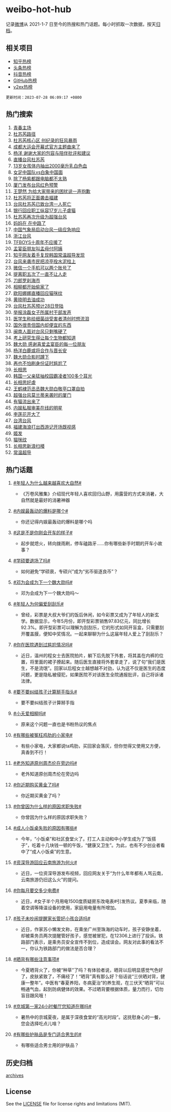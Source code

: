 # weibo-hot-hub

记录[微博](https://www.weibo.com)从 2021-1-7 日至今的热搜和热门话题。每小时抓取一次数据，按天[归档](archives)。

## 相关项目

- [知乎热榜](https://github.com/lonnyzhang423/zhihu-hot-hub)
- [头条热榜](https://github.com/lonnyzhang423/toutiao-hot-hub)
- [抖音热榜](https://github.com/lonnyzhang423/douyin-hot-hub)
- [GitHub热榜](https://github.com/lonnyzhang423/github-hot-hub)
- [v2ex热榜](https://github.com/lonnyzhang423/v2ex-hot-hub)


`更新时间：2023-07-28 06:09:17 +0800`

## 热门搜索

1. [青春主场](https://m.weibo.cn/search?containerid=100103type%3D1%26t%3D10%26q%3D%23%E9%9D%92%E6%98%A5%E4%B8%BB%E5%9C%BA%23&stream_entry_id=51&isnewpage=1&extparam=seat%3D1%26cate%3D10103%26dgr%3D0%26stream_entry_id%3D51%26filter_type%3Drealtimehot%26c_type%3D51%26pos%3D0%26display_time%3D1690495756%26pre_seqid%3D169049575638504826168&luicode=10000011&lfid=106003type%253D25%2526t%253D3%2526disable_hot%253D1%2526filter_type%253Drealtimehot)
1. [杜苏芮路径](https://m.weibo.cn/search?containerid=100103type%3D1%26t%3D10%26q%3D%E6%9D%9C%E8%8B%8F%E8%8A%AE%E8%B7%AF%E5%BE%84&stream_entry_id=31&isnewpage=1&extparam=seat%3D1%26q%3D%25E6%259D%259C%25E8%258B%258F%25E8%258A%25AE%25E8%25B7%25AF%25E5%25BE%2584%26filter_type%3Drealtimehot%26c_type%3D31%26cate%3D5001%26dgr%3D0%26pos%3D0%26lcate%3D5001%26flag%3D16%26realpos%3D1%26stream_entry_id%3D31%26band_rank%3D1%26display_time%3D1690495756%26pre_seqid%3D169049575638504826168&luicode=10000011&lfid=106003type%253D25%2526t%253D3%2526disable_hot%253D1%2526filter_type%253Drealtimehot)
1. [杜苏芮核心区 创纪录的狂风暴雨](https://m.weibo.cn/search?containerid=100103type%3D1%26t%3D10%26q%3D%E6%9D%9C%E8%8B%8F%E8%8A%AE%E6%A0%B8%E5%BF%83%E5%8C%BA+%E5%88%9B%E7%BA%AA%E5%BD%95%E7%9A%84%E7%8B%82%E9%A3%8E%E6%9A%B4%E9%9B%A8&stream_entry_id=31&isnewpage=1&extparam=seat%3D1%26q%3D%25E6%259D%259C%25E8%258B%258F%25E8%258A%25AE%25E6%25A0%25B8%25E5%25BF%2583%25E5%258C%25BA%2520%25E5%2588%259B%25E7%25BA%25AA%25E5%25BD%2595%25E7%259A%2584%25E7%258B%2582%25E9%25A3%258E%25E6%259A%25B4%25E9%259B%25A8%26filter_type%3Drealtimehot%26c_type%3D31%26cate%3D5001%26dgr%3D0%26pos%3D1%26lcate%3D5001%26flag%3D2%26realpos%3D2%26stream_entry_id%3D31%26band_rank%3D2%26display_time%3D1690495756%26pre_seqid%3D169049575638504826168&luicode=10000011&lfid=106003type%253D25%2526t%253D3%2526disable_hot%253D1%2526filter_type%253Drealtimehot)
1. [成都大运会开幕式官方主题曲来了](https://m.weibo.cn/search?containerid=100103type%3D1%26t%3D10%26q%3D%23%E6%88%90%E9%83%BD%E5%A4%A7%E8%BF%90%E4%BC%9A%E5%BC%80%E5%B9%95%E5%BC%8F%E5%AE%98%E6%96%B9%E4%B8%BB%E9%A2%98%E6%9B%B2%E6%9D%A5%E4%BA%86%23&stream_entry_id=31&isnewpage=1&extparam=seat%3D1%26q%3D%2523%25E6%2588%2590%25E9%2583%25BD%25E5%25A4%25A7%25E8%25BF%2590%25E4%25BC%259A%25E5%25BC%2580%25E5%25B9%2595%25E5%25BC%258F%25E5%25AE%2598%25E6%2596%25B9%25E4%25B8%25BB%25E9%25A2%2598%25E6%259B%25B2%25E6%259D%25A5%25E4%25BA%2586%2523%26filter_type%3Drealtimehot%26c_type%3D31%26cate%3D5001%26dgr%3D0%26pos%3D2%26lcate%3D5001%26flag%3D0%26realpos%3D3%26stream_entry_id%3D31%26band_rank%3D3%26display_time%3D1690495756%26pre_seqid%3D169049575638504826168&luicode=10000011&lfid=106003type%253D25%2526t%253D3%2526disable_hot%253D1%2526filter_type%253Drealtimehot)
1. [杨洋 谢谢大家的包容与陪伴批评和建议](https://m.weibo.cn/search?containerid=100103type%3D1%26t%3D10%26q%3D%E6%9D%A8%E6%B4%8B+%E8%B0%A2%E8%B0%A2%E5%A4%A7%E5%AE%B6%E7%9A%84%E5%8C%85%E5%AE%B9%E4%B8%8E%E9%99%AA%E4%BC%B4%E6%89%B9%E8%AF%84%E5%92%8C%E5%BB%BA%E8%AE%AE&stream_entry_id=31&isnewpage=1&extparam=seat%3D1%26q%3D%25E6%259D%25A8%25E6%25B4%258B%2520%25E8%25B0%25A2%25E8%25B0%25A2%25E5%25A4%25A7%25E5%25AE%25B6%25E7%259A%2584%25E5%258C%2585%25E5%25AE%25B9%25E4%25B8%258E%25E9%2599%25AA%25E4%25BC%25B4%25E6%2589%25B9%25E8%25AF%2584%25E5%2592%258C%25E5%25BB%25BA%25E8%25AE%25AE%26filter_type%3Drealtimehot%26c_type%3D31%26cate%3D5001%26dgr%3D0%26pos%3D3%26lcate%3D5001%26flag%3D16%26realpos%3D4%26stream_entry_id%3D31%26band_rank%3D4%26display_time%3D1690495756%26pre_seqid%3D169049575638504826168&luicode=10000011&lfid=106003type%253D25%2526t%253D3%2526disable_hot%253D1%2526filter_type%253Drealtimehot)
1. [直播台风杜苏芮](https://m.weibo.cn/search?containerid=100103type%3D1%26t%3D10%26q%3D%23%E7%9B%B4%E6%92%AD%E5%8F%B0%E9%A3%8E%E6%9D%9C%E8%8B%8F%E8%8A%AE%23&stream_entry_id=31&isnewpage=1&extparam=seat%3D1%26q%3D%2523%25E7%259B%25B4%25E6%2592%25AD%25E5%258F%25B0%25E9%25A3%258E%25E6%259D%259C%25E8%258B%258F%25E8%258A%25AE%2523%26filter_type%3Drealtimehot%26c_type%3D31%26cate%3D5001%26dgr%3D0%26pos%3D4%26lcate%3D5001%26flag%3D2%26realpos%3D5%26stream_entry_id%3D31%26band_rank%3D5%26display_time%3D1690495756%26pre_seqid%3D169049575638504826168&luicode=10000011&lfid=106003type%253D25%2526t%253D3%2526disable_hot%253D1%2526filter_type%253Drealtimehot)
1. [13岁女孩体内抽出2000毫升乳白色血](https://m.weibo.cn/search?containerid=100103type%3D1%26t%3D10%26q%3D%2313%E5%B2%81%E5%A5%B3%E5%AD%A9%E4%BD%93%E5%86%85%E6%8A%BD%E5%87%BA2000%E6%AF%AB%E5%8D%87%E4%B9%B3%E7%99%BD%E8%89%B2%E8%A1%80%23&stream_entry_id=31&isnewpage=1&extparam=seat%3D1%26q%3D%252313%25E5%25B2%2581%25E5%25A5%25B3%25E5%25AD%25A9%25E4%25BD%2593%25E5%2586%2585%25E6%258A%25BD%25E5%2587%25BA2000%25E6%25AF%25AB%25E5%258D%2587%25E4%25B9%25B3%25E7%2599%25BD%25E8%2589%25B2%25E8%25A1%2580%2523%26filter_type%3Drealtimehot%26c_type%3D31%26cate%3D5001%26dgr%3D0%26pos%3D5%26lcate%3D5001%26flag%3D0%26realpos%3D6%26stream_entry_id%3D31%26band_rank%3D6%26display_time%3D1690495756%26pre_seqid%3D169049575638504826168&luicode=10000011&lfid=106003type%253D25%2526t%253D3%2526disable_hot%253D1%2526filter_type%253Drealtimehot)
1. [女足中国队vs白象中国面](https://m.weibo.cn/search?containerid=100103type%3D1%26t%3D10%26q%3D%23%E5%A5%B3%E8%B6%B3%E4%B8%AD%E5%9B%BD%E9%98%9Fvs%E7%99%BD%E8%B1%A1%E4%B8%AD%E5%9B%BD%E9%9D%A2%23&stream_entry_id=31&isnewpage=1&extparam=seat%3D1%26topic_ad%3D1%26q%3D%2523%25E5%25A5%25B3%25E8%25B6%25B3%25E4%25B8%25AD%25E5%259B%25BD%25E9%2598%259Fvs%25E7%2599%25BD%25E8%25B1%25A1%25E4%25B8%25AD%25E5%259B%25BD%25E9%259D%25A2%2523%26filter_type%3Drealtimehot%26c_type%3D31%26adid%3D197348%26cate%3D5001%26dgr%3D0%26pos%3D6%26lcate%3D5001%26is_ad_pos%3D1%26stream_entry_id%3D31%26band_rank%3D7%26display_time%3D1690495756%26pre_seqid%3D169049575638504826168&luicode=10000011&lfid=106003type%253D25%2526t%253D3%2526disable_hot%253D1%2526filter_type%253Drealtimehot)
1. [除了杨紫都跟电脑都不太熟](https://m.weibo.cn/search?containerid=100103type%3D1%26t%3D10%26q%3D%E9%99%A4%E4%BA%86%E6%9D%A8%E7%B4%AB%E9%83%BD%E8%B7%9F%E7%94%B5%E8%84%91%E9%83%BD%E4%B8%8D%E5%A4%AA%E7%86%9F&stream_entry_id=31&isnewpage=1&extparam=seat%3D1%26q%3D%25E9%2599%25A4%25E4%25BA%2586%25E6%259D%25A8%25E7%25B4%25AB%25E9%2583%25BD%25E8%25B7%259F%25E7%2594%25B5%25E8%2584%2591%25E9%2583%25BD%25E4%25B8%258D%25E5%25A4%25AA%25E7%2586%259F%26filter_type%3Drealtimehot%26c_type%3D31%26cate%3D5001%26dgr%3D0%26pos%3D7%26lcate%3D5001%26flag%3D0%26realpos%3D7%26stream_entry_id%3D31%26band_rank%3D7%26display_time%3D1690495756%26pre_seqid%3D169049575638504826168&luicode=10000011&lfid=106003type%253D25%2526t%253D3%2526disable_hot%253D1%2526filter_type%253Drealtimehot)
1. [厦门发布台风红色预警](https://m.weibo.cn/search?containerid=100103type%3D1%26t%3D10%26q%3D%23%E5%8E%A6%E9%97%A8%E5%8F%91%E5%B8%83%E5%8F%B0%E9%A3%8E%E7%BA%A2%E8%89%B2%E9%A2%84%E8%AD%A6%23&stream_entry_id=31&isnewpage=1&extparam=seat%3D1%26q%3D%2523%25E5%258E%25A6%25E9%2597%25A8%25E5%258F%2591%25E5%25B8%2583%25E5%258F%25B0%25E9%25A3%258E%25E7%25BA%25A2%25E8%2589%25B2%25E9%25A2%2584%25E8%25AD%25A6%2523%26filter_type%3Drealtimehot%26c_type%3D31%26cate%3D5001%26dgr%3D0%26pos%3D8%26lcate%3D5001%26flag%3D0%26realpos%3D8%26stream_entry_id%3D31%26band_rank%3D8%26display_time%3D1690495756%26pre_seqid%3D169049575638504826168&luicode=10000011&lfid=106003type%253D25%2526t%253D3%2526disable_hot%253D1%2526filter_type%253Drealtimehot)
1. [王楚然 为给大家带来的困扰说一声抱歉](https://m.weibo.cn/search?containerid=100103type%3D1%26t%3D10%26q%3D%E7%8E%8B%E6%A5%9A%E7%84%B6+%E4%B8%BA%E7%BB%99%E5%A4%A7%E5%AE%B6%E5%B8%A6%E6%9D%A5%E7%9A%84%E5%9B%B0%E6%89%B0%E8%AF%B4%E4%B8%80%E5%A3%B0%E6%8A%B1%E6%AD%89&stream_entry_id=31&isnewpage=1&extparam=seat%3D1%26q%3D%25E7%258E%258B%25E6%25A5%259A%25E7%2584%25B6%2520%25E4%25B8%25BA%25E7%25BB%2599%25E5%25A4%25A7%25E5%25AE%25B6%25E5%25B8%25A6%25E6%259D%25A5%25E7%259A%2584%25E5%259B%25B0%25E6%2589%25B0%25E8%25AF%25B4%25E4%25B8%2580%25E5%25A3%25B0%25E6%258A%25B1%25E6%25AD%2589%26filter_type%3Drealtimehot%26c_type%3D31%26cate%3D5001%26dgr%3D0%26pos%3D9%26lcate%3D5001%26flag%3D2%26realpos%3D9%26stream_entry_id%3D31%26band_rank%3D9%26display_time%3D1690495756%26pre_seqid%3D169049575638504826168&luicode=10000011&lfid=106003type%253D25%2526t%253D3%2526disable_hot%253D1%2526filter_type%253Drealtimehot)
1. [杜苏芮将正面袭击福建](https://m.weibo.cn/search?containerid=100103type%3D1%26t%3D10%26q%3D%23%E6%9D%9C%E8%8B%8F%E8%8A%AE%E5%B0%86%E6%AD%A3%E9%9D%A2%E8%A2%AD%E5%87%BB%E7%A6%8F%E5%BB%BA%23&stream_entry_id=31&isnewpage=1&extparam=seat%3D1%26q%3D%2523%25E6%259D%259C%25E8%258B%258F%25E8%258A%25AE%25E5%25B0%2586%25E6%25AD%25A3%25E9%259D%25A2%25E8%25A2%25AD%25E5%2587%25BB%25E7%25A6%258F%25E5%25BB%25BA%2523%26filter_type%3Drealtimehot%26c_type%3D31%26cate%3D5001%26dgr%3D0%26pos%3D10%26lcate%3D5001%26flag%3D0%26realpos%3D10%26stream_entry_id%3D31%26band_rank%3D10%26display_time%3D1690495756%26pre_seqid%3D169049575638504826168&luicode=10000011&lfid=106003type%253D25%2526t%253D3%2526disable_hot%253D1%2526filter_type%253Drealtimehot)
1. [台风杜苏芮已致台湾一人死亡](https://m.weibo.cn/search?containerid=100103type%3D1%26t%3D10%26q%3D%23%E5%8F%B0%E9%A3%8E%E6%9D%9C%E8%8B%8F%E8%8A%AE%E5%B7%B2%E8%87%B4%E5%8F%B0%E6%B9%BE%E4%B8%80%E4%BA%BA%E6%AD%BB%E4%BA%A1%23&stream_entry_id=31&isnewpage=1&extparam=seat%3D1%26q%3D%2523%25E5%258F%25B0%25E9%25A3%258E%25E6%259D%259C%25E8%258B%258F%25E8%258A%25AE%25E5%25B7%25B2%25E8%2587%25B4%25E5%258F%25B0%25E6%25B9%25BE%25E4%25B8%2580%25E4%25BA%25BA%25E6%25AD%25BB%25E4%25BA%25A1%2523%26filter_type%3Drealtimehot%26c_type%3D31%26cate%3D5001%26dgr%3D0%26pos%3D11%26lcate%3D5001%26flag%3D0%26realpos%3D11%26stream_entry_id%3D31%26band_rank%3D11%26display_time%3D1690495756%26pre_seqid%3D169049575638504826168&luicode=10000011&lfid=106003type%253D25%2526t%253D3%2526disable_hot%253D1%2526filter_type%253Drealtimehot)
1. [银行回应职工纵容17岁儿子虐猫](https://m.weibo.cn/search?containerid=100103type%3D1%26t%3D10%26q%3D%E9%93%B6%E8%A1%8C%E5%9B%9E%E5%BA%94%E8%81%8C%E5%B7%A5%E7%BA%B5%E5%AE%B917%E5%B2%81%E5%84%BF%E5%AD%90%E8%99%90%E7%8C%AB&stream_entry_id=31&isnewpage=1&extparam=seat%3D1%26q%3D%25E9%2593%25B6%25E8%25A1%258C%25E5%259B%259E%25E5%25BA%2594%25E8%2581%258C%25E5%25B7%25A5%25E7%25BA%25B5%25E5%25AE%25B917%25E5%25B2%2581%25E5%2584%25BF%25E5%25AD%2590%25E8%2599%2590%25E7%258C%25AB%26filter_type%3Drealtimehot%26c_type%3D31%26cate%3D5001%26dgr%3D0%26pos%3D12%26lcate%3D5001%26flag%3D0%26realpos%3D12%26stream_entry_id%3D31%26band_rank%3D12%26display_time%3D1690495756%26pre_seqid%3D169049575638504826168&luicode=10000011&lfid=106003type%253D25%2526t%253D3%2526disable_hot%253D1%2526filter_type%253Drealtimehot)
1. [杜苏芮再次升级为超强台风](https://m.weibo.cn/search?containerid=100103type%3D1%26t%3D10%26q%3D%23%E6%9D%9C%E8%8B%8F%E8%8A%AE%E5%86%8D%E6%AC%A1%E5%8D%87%E7%BA%A7%E4%B8%BA%E8%B6%85%E5%BC%BA%E5%8F%B0%E9%A3%8E%23&stream_entry_id=31&isnewpage=1&extparam=seat%3D1%26q%3D%2523%25E6%259D%259C%25E8%258B%258F%25E8%258A%25AE%25E5%2586%258D%25E6%25AC%25A1%25E5%258D%2587%25E7%25BA%25A7%25E4%25B8%25BA%25E8%25B6%2585%25E5%25BC%25BA%25E5%258F%25B0%25E9%25A3%258E%2523%26filter_type%3Drealtimehot%26c_type%3D31%26cate%3D5001%26dgr%3D0%26pos%3D13%26lcate%3D5001%26flag%3D1%26realpos%3D13%26stream_entry_id%3D31%26band_rank%3D13%26display_time%3D1690495756%26pre_seqid%3D169049575638504826168&luicode=10000011&lfid=106003type%253D25%2526t%253D3%2526disable_hot%253D1%2526filter_type%253Drealtimehot)
1. [妈妈在 在中路了](https://m.weibo.cn/search?containerid=100103type%3D1%26t%3D10%26q%3D%E5%A6%88%E5%A6%88%E5%9C%A8+%E5%9C%A8%E4%B8%AD%E8%B7%AF%E4%BA%86&stream_entry_id=31&isnewpage=1&extparam=seat%3D1%26q%3D%25E5%25A6%2588%25E5%25A6%2588%25E5%259C%25A8%2520%25E5%259C%25A8%25E4%25B8%25AD%25E8%25B7%25AF%25E4%25BA%2586%26filter_type%3Drealtimehot%26c_type%3D31%26cate%3D5001%26dgr%3D0%26pos%3D14%26lcate%3D5001%26flag%3D0%26realpos%3D14%26stream_entry_id%3D31%26band_rank%3D14%26display_time%3D1690495756%26pre_seqid%3D169049575638504826168&luicode=10000011&lfid=106003type%253D25%2526t%253D3%2526disable_hot%253D1%2526filter_type%253Drealtimehot)
1. [中国气象局启动台风一级应急响应](https://m.weibo.cn/search?containerid=100103type%3D1%26t%3D10%26q%3D%23%E4%B8%AD%E5%9B%BD%E6%B0%94%E8%B1%A1%E5%B1%80%E5%90%AF%E5%8A%A8%E5%8F%B0%E9%A3%8E%E4%B8%80%E7%BA%A7%E5%BA%94%E6%80%A5%E5%93%8D%E5%BA%94%23&stream_entry_id=31&isnewpage=1&extparam=seat%3D1%26q%3D%2523%25E4%25B8%25AD%25E5%259B%25BD%25E6%25B0%2594%25E8%25B1%25A1%25E5%25B1%2580%25E5%2590%25AF%25E5%258A%25A8%25E5%258F%25B0%25E9%25A3%258E%25E4%25B8%2580%25E7%25BA%25A7%25E5%25BA%2594%25E6%2580%25A5%25E5%2593%258D%25E5%25BA%2594%2523%26filter_type%3Drealtimehot%26c_type%3D31%26cate%3D5001%26dgr%3D0%26pos%3D15%26lcate%3D5001%26flag%3D0%26realpos%3D15%26stream_entry_id%3D31%26band_rank%3D15%26display_time%3D1690495756%26pre_seqid%3D169049575638504826168&luicode=10000011&lfid=106003type%253D25%2526t%253D3%2526disable_hot%253D1%2526filter_type%253Drealtimehot)
1. [浙江台风](https://m.weibo.cn/search?containerid=100103type%3D1%26t%3D10%26q%3D%23%E6%B5%99%E6%B1%9F%E5%8F%B0%E9%A3%8E%23&stream_entry_id=31&isnewpage=1&extparam=seat%3D1%26q%3D%2523%25E6%25B5%2599%25E6%25B1%259F%25E5%258F%25B0%25E9%25A3%258E%2523%26filter_type%3Drealtimehot%26c_type%3D31%26cate%3D5001%26dgr%3D0%26pos%3D16%26lcate%3D5001%26flag%3D1%26realpos%3D16%26stream_entry_id%3D31%26band_rank%3D16%26display_time%3D1690495756%26pre_seqid%3D169049575638504826168&luicode=10000011&lfid=106003type%253D25%2526t%253D3%2526disable_hot%253D1%2526filter_type%253Drealtimehot)
1. [TFBOYS十周年不应援了](https://m.weibo.cn/search?containerid=100103type%3D1%26t%3D10%26q%3D%23TFBOYS%E5%8D%81%E5%91%A8%E5%B9%B4%E4%B8%8D%E5%BA%94%E6%8F%B4%E4%BA%86%23&stream_entry_id=31&isnewpage=1&extparam=seat%3D1%26q%3D%2523TFBOYS%25E5%258D%2581%25E5%2591%25A8%25E5%25B9%25B4%25E4%25B8%258D%25E5%25BA%2594%25E6%258F%25B4%25E4%25BA%2586%2523%26filter_type%3Drealtimehot%26c_type%3D31%26cate%3D5001%26dgr%3D0%26pos%3D17%26lcate%3D5001%26flag%3D0%26realpos%3D17%26stream_entry_id%3D31%26band_rank%3D17%26display_time%3D1690495756%26pre_seqid%3D169049575638504826168&luicode=10000011&lfid=106003type%253D25%2526t%253D3%2526disable_hot%253D1%2526filter_type%253Drealtimehot)
1. [孟宴臣朋友叫孟母付阿姨](https://m.weibo.cn/search?containerid=100103type%3D1%26t%3D10%26q%3D%23%E5%AD%9F%E5%AE%B4%E8%87%A3%E6%9C%8B%E5%8F%8B%E5%8F%AB%E5%AD%9F%E6%AF%8D%E4%BB%98%E9%98%BF%E5%A7%A8%23&stream_entry_id=31&isnewpage=1&extparam=seat%3D1%26q%3D%2523%25E5%25AD%259F%25E5%25AE%25B4%25E8%2587%25A3%25E6%259C%258B%25E5%258F%258B%25E5%258F%25AB%25E5%25AD%259F%25E6%25AF%258D%25E4%25BB%2598%25E9%2598%25BF%25E5%25A7%25A8%2523%26filter_type%3Drealtimehot%26c_type%3D31%26cate%3D5001%26dgr%3D0%26pos%3D18%26lcate%3D5001%26flag%3D0%26realpos%3D18%26stream_entry_id%3D31%26band_rank%3D18%26display_time%3D1690495756%26pre_seqid%3D169049575638504826168&luicode=10000011&lfid=106003type%253D25%2526t%253D3%2526disable_hot%253D1%2526filter_type%253Drealtimehot)
1. [知乎网友着手复现韩国常温超导发现](https://m.weibo.cn/search?containerid=100103type%3D1%26t%3D10%26q%3D%23%E7%9F%A5%E4%B9%8E%E7%BD%91%E5%8F%8B%E7%9D%80%E6%89%8B%E5%A4%8D%E7%8E%B0%E9%9F%A9%E5%9B%BD%E5%B8%B8%E6%B8%A9%E8%B6%85%E5%AF%BC%E5%8F%91%E7%8E%B0%23&stream_entry_id=31&isnewpage=1&extparam=seat%3D1%26q%3D%2523%25E7%259F%25A5%25E4%25B9%258E%25E7%25BD%2591%25E5%258F%258B%25E7%259D%2580%25E6%2589%258B%25E5%25A4%258D%25E7%258E%25B0%25E9%259F%25A9%25E5%259B%25BD%25E5%25B8%25B8%25E6%25B8%25A9%25E8%25B6%2585%25E5%25AF%25BC%25E5%258F%2591%25E7%258E%25B0%2523%26filter_type%3Drealtimehot%26c_type%3D31%26cate%3D5001%26dgr%3D0%26pos%3D19%26lcate%3D5001%26flag%3D0%26realpos%3D19%26stream_entry_id%3D31%26band_rank%3D19%26display_time%3D1690495756%26pre_seqid%3D169049575638504826168&luicode=10000011&lfid=106003type%253D25%2526t%253D3%2526disable_hot%253D1%2526filter_type%253Drealtimehot)
1. [台风来袭市民把凉亭拴水泥柱上](https://m.weibo.cn/search?containerid=100103type%3D1%26t%3D10%26q%3D%23%E5%8F%B0%E9%A3%8E%E6%9D%A5%E8%A2%AD%E5%B8%82%E6%B0%91%E6%8A%8A%E5%87%89%E4%BA%AD%E6%8B%B4%E6%B0%B4%E6%B3%A5%E6%9F%B1%E4%B8%8A%23&stream_entry_id=31&isnewpage=1&extparam=seat%3D1%26q%3D%2523%25E5%258F%25B0%25E9%25A3%258E%25E6%259D%25A5%25E8%25A2%25AD%25E5%25B8%2582%25E6%25B0%2591%25E6%258A%258A%25E5%2587%2589%25E4%25BA%25AD%25E6%258B%25B4%25E6%25B0%25B4%25E6%25B3%25A5%25E6%259F%25B1%25E4%25B8%258A%2523%26filter_type%3Drealtimehot%26c_type%3D31%26cate%3D5001%26dgr%3D0%26pos%3D20%26lcate%3D5001%26flag%3D0%26realpos%3D20%26stream_entry_id%3D31%26band_rank%3D20%26display_time%3D1690495756%26pre_seqid%3D169049575638504826168&luicode=10000011&lfid=106003type%253D25%2526t%253D3%2526disable_hot%253D1%2526filter_type%253Drealtimehot)
1. [微信一个手机可以两个账号了](https://m.weibo.cn/search?containerid=100103type%3D1%26t%3D10%26q%3D%23%E5%BE%AE%E4%BF%A1%E4%B8%80%E4%B8%AA%E6%89%8B%E6%9C%BA%E5%8F%AF%E4%BB%A5%E4%B8%A4%E4%B8%AA%E8%B4%A6%E5%8F%B7%E4%BA%86%23&stream_entry_id=31&isnewpage=1&extparam=seat%3D1%26q%3D%2523%25E5%25BE%25AE%25E4%25BF%25A1%25E4%25B8%2580%25E4%25B8%25AA%25E6%2589%258B%25E6%259C%25BA%25E5%258F%25AF%25E4%25BB%25A5%25E4%25B8%25A4%25E4%25B8%25AA%25E8%25B4%25A6%25E5%258F%25B7%25E4%25BA%2586%2523%26filter_type%3Drealtimehot%26c_type%3D31%26cate%3D5001%26dgr%3D0%26pos%3D21%26lcate%3D5001%26flag%3D0%26realpos%3D21%26stream_entry_id%3D31%26band_rank%3D21%26display_time%3D1690495756%26pre_seqid%3D169049575638504826168&luicode=10000011&lfid=106003type%253D25%2526t%253D3%2526disable_hot%253D1%2526filter_type%253Drealtimehot)
1. [提离职五次了一直不让人走](https://m.weibo.cn/search?containerid=100103type%3D1%26t%3D10%26q%3D%23%E6%8F%90%E7%A6%BB%E8%81%8C%E4%BA%94%E6%AC%A1%E4%BA%86%E4%B8%80%E7%9B%B4%E4%B8%8D%E8%AE%A9%E4%BA%BA%E8%B5%B0%23&stream_entry_id=31&isnewpage=1&extparam=seat%3D1%26q%3D%2523%25E6%258F%2590%25E7%25A6%25BB%25E8%2581%258C%25E4%25BA%2594%25E6%25AC%25A1%25E4%25BA%2586%25E4%25B8%2580%25E7%259B%25B4%25E4%25B8%258D%25E8%25AE%25A9%25E4%25BA%25BA%25E8%25B5%25B0%2523%26filter_type%3Drealtimehot%26c_type%3D31%26cate%3D5001%26dgr%3D0%26pos%3D22%26lcate%3D5001%26flag%3D0%26realpos%3D22%26stream_entry_id%3D31%26band_rank%3D22%26display_time%3D1690495756%26pre_seqid%3D169049575638504826168&luicode=10000011&lfid=106003type%253D25%2526t%253D3%2526disable_hot%253D1%2526filter_type%253Drealtimehot)
1. [刀郎罗刹海市](https://m.weibo.cn/search?containerid=100103type%3D1%26t%3D10%26q%3D%E5%88%80%E9%83%8E%E7%BD%97%E5%88%B9%E6%B5%B7%E5%B8%82&stream_entry_id=31&isnewpage=1&extparam=seat%3D1%26q%3D%25E5%2588%2580%25E9%2583%258E%25E7%25BD%2597%25E5%2588%25B9%25E6%25B5%25B7%25E5%25B8%2582%26filter_type%3Drealtimehot%26c_type%3D31%26cate%3D5001%26dgr%3D0%26pos%3D23%26lcate%3D5001%26flag%3D0%26realpos%3D23%26stream_entry_id%3D31%26band_rank%3D23%26display_time%3D1690495756%26pre_seqid%3D169049575638504826168&luicode=10000011&lfid=106003type%253D25%2526t%253D3%2526disable_hot%253D1%2526filter_type%253Drealtimehot)
1. [相柳都开始偷家了](https://m.weibo.cn/search?containerid=100103type%3D1%26t%3D10%26q%3D%E7%9B%B8%E6%9F%B3%E9%83%BD%E5%BC%80%E5%A7%8B%E5%81%B7%E5%AE%B6%E4%BA%86&stream_entry_id=31&isnewpage=1&extparam=seat%3D1%26q%3D%25E7%259B%25B8%25E6%259F%25B3%25E9%2583%25BD%25E5%25BC%2580%25E5%25A7%258B%25E5%2581%25B7%25E5%25AE%25B6%25E4%25BA%2586%26filter_type%3Drealtimehot%26c_type%3D31%26cate%3D5001%26dgr%3D0%26pos%3D24%26lcate%3D5001%26flag%3D0%26realpos%3D24%26stream_entry_id%3D31%26band_rank%3D24%26display_time%3D1690495756%26pre_seqid%3D169049575638504826168&luicode=10000011&lfid=106003type%253D25%2526t%253D3%2526disable_hot%253D1%2526filter_type%253Drealtimehot)
1. [欧阳娜娜直播回应猫咪纹](https://m.weibo.cn/search?containerid=100103type%3D1%26t%3D10%26q%3D%23%E6%AC%A7%E9%98%B3%E5%A8%9C%E5%A8%9C%E7%9B%B4%E6%92%AD%E5%9B%9E%E5%BA%94%E7%8C%AB%E5%92%AA%E7%BA%B9%23&stream_entry_id=31&isnewpage=1&extparam=seat%3D1%26q%3D%2523%25E6%25AC%25A7%25E9%2598%25B3%25E5%25A8%259C%25E5%25A8%259C%25E7%259B%25B4%25E6%2592%25AD%25E5%259B%259E%25E5%25BA%2594%25E7%258C%25AB%25E5%2592%25AA%25E7%25BA%25B9%2523%26filter_type%3Drealtimehot%26c_type%3D31%26cate%3D5001%26dgr%3D0%26pos%3D25%26lcate%3D5001%26flag%3D0%26realpos%3D25%26stream_entry_id%3D31%26band_rank%3D25%26display_time%3D1690495756%26pre_seqid%3D169049575638504826168&luicode=10000011&lfid=106003type%253D25%2526t%253D3%2526disable_hot%253D1%2526filter_type%253Drealtimehot)
1. [黄晓明去油成功](https://m.weibo.cn/search?containerid=100103type%3D1%26t%3D10%26q%3D%E9%BB%84%E6%99%93%E6%98%8E%E5%8E%BB%E6%B2%B9%E6%88%90%E5%8A%9F&stream_entry_id=31&isnewpage=1&extparam=seat%3D1%26q%3D%25E9%25BB%2584%25E6%2599%2593%25E6%2598%258E%25E5%258E%25BB%25E6%25B2%25B9%25E6%2588%2590%25E5%258A%259F%26filter_type%3Drealtimehot%26c_type%3D31%26cate%3D5001%26dgr%3D0%26pos%3D26%26lcate%3D5001%26flag%3D0%26realpos%3D26%26stream_entry_id%3D31%26band_rank%3D26%26display_time%3D1690495756%26pre_seqid%3D169049575638504826168&luicode=10000011&lfid=106003type%253D25%2526t%253D3%2526disable_hot%253D1%2526filter_type%253Drealtimehot)
1. [台风杜苏芮预计28日登陆](https://m.weibo.cn/search?containerid=100103type%3D1%26t%3D10%26q%3D%23%E5%8F%B0%E9%A3%8E%E6%9D%9C%E8%8B%8F%E8%8A%AE%E9%A2%84%E8%AE%A128%E6%97%A5%E7%99%BB%E9%99%86%23&stream_entry_id=31&isnewpage=1&extparam=seat%3D1%26q%3D%2523%25E5%258F%25B0%25E9%25A3%258E%25E6%259D%259C%25E8%258B%258F%25E8%258A%25AE%25E9%25A2%2584%25E8%25AE%25A128%25E6%2597%25A5%25E7%2599%25BB%25E9%2599%2586%2523%26filter_type%3Drealtimehot%26c_type%3D31%26cate%3D5001%26dgr%3D0%26pos%3D27%26lcate%3D5001%26flag%3D0%26realpos%3D27%26stream_entry_id%3D31%26band_rank%3D27%26display_time%3D1690495756%26pre_seqid%3D169049575638504826168&luicode=10000011&lfid=106003type%253D25%2526t%253D3%2526disable_hot%253D1%2526filter_type%253Drealtimehot)
1. [举报涂磊女子所属村干部发声](https://m.weibo.cn/search?containerid=100103type%3D1%26t%3D10%26q%3D%23%E4%B8%BE%E6%8A%A5%E6%B6%82%E7%A3%8A%E5%A5%B3%E5%AD%90%E6%89%80%E5%B1%9E%E6%9D%91%E5%B9%B2%E9%83%A8%E5%8F%91%E5%A3%B0%23&stream_entry_id=31&isnewpage=1&extparam=seat%3D1%26q%3D%2523%25E4%25B8%25BE%25E6%258A%25A5%25E6%25B6%2582%25E7%25A3%258A%25E5%25A5%25B3%25E5%25AD%2590%25E6%2589%2580%25E5%25B1%259E%25E6%259D%2591%25E5%25B9%25B2%25E9%2583%25A8%25E5%258F%2591%25E5%25A3%25B0%2523%26filter_type%3Drealtimehot%26c_type%3D31%26cate%3D5001%26dgr%3D0%26pos%3D28%26lcate%3D5001%26flag%3D0%26realpos%3D28%26stream_entry_id%3D31%26band_rank%3D28%26display_time%3D1690495756%26pre_seqid%3D169049575638504826168&luicode=10000011&lfid=106003type%253D25%2526t%253D3%2526disable_hot%253D1%2526filter_type%253Drealtimehot)
1. [医学生称给细菌战受害者清创时想流泪](https://m.weibo.cn/search?containerid=100103type%3D1%26t%3D10%26q%3D%23%E5%8C%BB%E5%AD%A6%E7%94%9F%E7%A7%B0%E7%BB%99%E7%BB%86%E8%8F%8C%E6%88%98%E5%8F%97%E5%AE%B3%E8%80%85%E6%B8%85%E5%88%9B%E6%97%B6%E6%83%B3%E6%B5%81%E6%B3%AA%23&stream_entry_id=31&isnewpage=1&extparam=seat%3D1%26q%3D%2523%25E5%258C%25BB%25E5%25AD%25A6%25E7%2594%259F%25E7%25A7%25B0%25E7%25BB%2599%25E7%25BB%2586%25E8%258F%258C%25E6%2588%2598%25E5%258F%2597%25E5%25AE%25B3%25E8%2580%2585%25E6%25B8%2585%25E5%2588%259B%25E6%2597%25B6%25E6%2583%25B3%25E6%25B5%2581%25E6%25B3%25AA%2523%26filter_type%3Drealtimehot%26c_type%3D31%26cate%3D5001%26dgr%3D0%26pos%3D29%26lcate%3D5001%26flag%3D32768%26realpos%3D29%26stream_entry_id%3D31%26band_rank%3D29%26display_time%3D1690495756%26pre_seqid%3D169049575638504826168&luicode=10000011&lfid=106003type%253D25%2526t%253D3%2526disable_hot%253D1%2526filter_type%253Drealtimehot)
1. [国外很贵但国内却便宜的东西](https://m.weibo.cn/search?containerid=100103type%3D1%26t%3D10%26q%3D%23%E5%9B%BD%E5%A4%96%E5%BE%88%E8%B4%B5%E4%BD%86%E5%9B%BD%E5%86%85%E5%8D%B4%E4%BE%BF%E5%AE%9C%E7%9A%84%E4%B8%9C%E8%A5%BF%23&stream_entry_id=31&isnewpage=1&extparam=seat%3D1%26q%3D%2523%25E5%259B%25BD%25E5%25A4%2596%25E5%25BE%2588%25E8%25B4%25B5%25E4%25BD%2586%25E5%259B%25BD%25E5%2586%2585%25E5%258D%25B4%25E4%25BE%25BF%25E5%25AE%259C%25E7%259A%2584%25E4%25B8%259C%25E8%25A5%25BF%2523%26filter_type%3Drealtimehot%26c_type%3D31%26cate%3D5001%26dgr%3D0%26pos%3D30%26lcate%3D5001%26flag%3D0%26realpos%3D30%26stream_entry_id%3D31%26band_rank%3D30%26display_time%3D1690495756%26pre_seqid%3D169049575638504826168&luicode=10000011&lfid=106003type%253D25%2526t%253D3%2526disable_hot%253D1%2526filter_type%253Drealtimehot)
1. [闽南人面对台风只剩嘴硬了](https://m.weibo.cn/search?containerid=100103type%3D1%26t%3D10%26q%3D%E9%97%BD%E5%8D%97%E4%BA%BA%E9%9D%A2%E5%AF%B9%E5%8F%B0%E9%A3%8E%E5%8F%AA%E5%89%A9%E5%98%B4%E7%A1%AC%E4%BA%86&stream_entry_id=31&isnewpage=1&extparam=seat%3D1%26q%3D%25E9%2597%25BD%25E5%258D%2597%25E4%25BA%25BA%25E9%259D%25A2%25E5%25AF%25B9%25E5%258F%25B0%25E9%25A3%258E%25E5%258F%25AA%25E5%2589%25A9%25E5%2598%25B4%25E7%25A1%25AC%25E4%25BA%2586%26filter_type%3Drealtimehot%26c_type%3D31%26cate%3D5001%26dgr%3D0%26pos%3D31%26lcate%3D5001%26flag%3D0%26realpos%3D31%26stream_entry_id%3D31%26band_rank%3D31%26display_time%3D1690495756%26pre_seqid%3D169049575638504826168&luicode=10000011&lfid=106003type%253D25%2526t%253D3%2526disable_hot%253D1%2526filter_type%253Drealtimehot)
1. [考上研究生得让每个生物都知道](https://m.weibo.cn/search?containerid=100103type%3D1%26t%3D10%26q%3D%23%E8%80%83%E4%B8%8A%E7%A0%94%E7%A9%B6%E7%94%9F%E5%BE%97%E8%AE%A9%E6%AF%8F%E4%B8%AA%E7%94%9F%E7%89%A9%E9%83%BD%E7%9F%A5%E9%81%93%23&stream_entry_id=31&isnewpage=1&extparam=seat%3D1%26q%3D%2523%25E8%2580%2583%25E4%25B8%258A%25E7%25A0%2594%25E7%25A9%25B6%25E7%2594%259F%25E5%25BE%2597%25E8%25AE%25A9%25E6%25AF%258F%25E4%25B8%25AA%25E7%2594%259F%25E7%2589%25A9%25E9%2583%25BD%25E7%259F%25A5%25E9%2581%2593%2523%26filter_type%3Drealtimehot%26c_type%3D31%26cate%3D5001%26dgr%3D0%26pos%3D32%26lcate%3D5001%26flag%3D0%26realpos%3D32%26stream_entry_id%3D31%26band_rank%3D32%26display_time%3D1690495756%26pre_seqid%3D169049575638504826168&luicode=10000011&lfid=106003type%253D25%2526t%253D3%2526disable_hot%253D1%2526filter_type%253Drealtimehot)
1. [魏大勋 感谢喜爱孟宴臣的每一位朋友](https://m.weibo.cn/search?containerid=100103type%3D1%26t%3D10%26q%3D%E9%AD%8F%E5%A4%A7%E5%8B%8B+%E6%84%9F%E8%B0%A2%E5%96%9C%E7%88%B1%E5%AD%9F%E5%AE%B4%E8%87%A3%E7%9A%84%E6%AF%8F%E4%B8%80%E4%BD%8D%E6%9C%8B%E5%8F%8B&stream_entry_id=31&isnewpage=1&extparam=seat%3D1%26q%3D%25E9%25AD%258F%25E5%25A4%25A7%25E5%258B%258B%2520%25E6%2584%259F%25E8%25B0%25A2%25E5%2596%259C%25E7%2588%25B1%25E5%25AD%259F%25E5%25AE%25B4%25E8%2587%25A3%25E7%259A%2584%25E6%25AF%258F%25E4%25B8%2580%25E4%25BD%258D%25E6%259C%258B%25E5%258F%258B%26filter_type%3Drealtimehot%26c_type%3D31%26cate%3D5001%26dgr%3D0%26pos%3D33%26lcate%3D5001%26flag%3D0%26realpos%3D33%26stream_entry_id%3D31%26band_rank%3D33%26display_time%3D1690495756%26pre_seqid%3D169049575638504826168&luicode=10000011&lfid=106003type%253D25%2526t%253D3%2526disable_hot%253D1%2526filter_type%253Drealtimehot)
1. [杨洋白鹿或将合作与晋长安](https://m.weibo.cn/search?containerid=100103type%3D1%26t%3D10%26q%3D%23%E6%9D%A8%E6%B4%8B%E7%99%BD%E9%B9%BF%E6%88%96%E5%B0%86%E5%90%88%E4%BD%9C%E4%B8%8E%E6%99%8B%E9%95%BF%E5%AE%89%23&stream_entry_id=31&isnewpage=1&extparam=seat%3D1%26q%3D%2523%25E6%259D%25A8%25E6%25B4%258B%25E7%2599%25BD%25E9%25B9%25BF%25E6%2588%2596%25E5%25B0%2586%25E5%2590%2588%25E4%25BD%259C%25E4%25B8%258E%25E6%2599%258B%25E9%2595%25BF%25E5%25AE%2589%2523%26filter_type%3Drealtimehot%26c_type%3D31%26cate%3D5001%26dgr%3D0%26pos%3D34%26lcate%3D5001%26flag%3D0%26realpos%3D34%26stream_entry_id%3D31%26band_rank%3D34%26display_time%3D1690495756%26pre_seqid%3D169049575638504826168&luicode=10000011&lfid=106003type%253D25%2526t%253D3%2526disable_hot%253D1%2526filter_type%253Drealtimehot)
1. [魏大勋合影时蹲下](https://m.weibo.cn/search?containerid=100103type%3D1%26t%3D10%26q%3D%23%E9%AD%8F%E5%A4%A7%E5%8B%8B%E5%90%88%E5%BD%B1%E6%97%B6%E8%B9%B2%E4%B8%8B%23&stream_entry_id=31&isnewpage=1&extparam=seat%3D1%26q%3D%2523%25E9%25AD%258F%25E5%25A4%25A7%25E5%258B%258B%25E5%2590%2588%25E5%25BD%25B1%25E6%2597%25B6%25E8%25B9%25B2%25E4%25B8%258B%2523%26filter_type%3Drealtimehot%26c_type%3D31%26cate%3D5001%26dgr%3D0%26pos%3D35%26lcate%3D5001%26flag%3D0%26realpos%3D35%26stream_entry_id%3D31%26band_rank%3D35%26display_time%3D1690495756%26pre_seqid%3D169049575638504826168&luicode=10000011&lfid=106003type%253D25%2526t%253D3%2526disable_hot%253D1%2526filter_type%253Drealtimehot)
1. [再也不怕刷身份证时尴尬了](https://m.weibo.cn/search?containerid=100103type%3D1%26t%3D10%26q%3D%23%E5%86%8D%E4%B9%9F%E4%B8%8D%E6%80%95%E5%88%B7%E8%BA%AB%E4%BB%BD%E8%AF%81%E6%97%B6%E5%B0%B4%E5%B0%AC%E4%BA%86%23&stream_entry_id=31&isnewpage=1&extparam=seat%3D1%26q%3D%2523%25E5%2586%258D%25E4%25B9%259F%25E4%25B8%258D%25E6%2580%2595%25E5%2588%25B7%25E8%25BA%25AB%25E4%25BB%25BD%25E8%25AF%2581%25E6%2597%25B6%25E5%25B0%25B4%25E5%25B0%25AC%25E4%25BA%2586%2523%26filter_type%3Drealtimehot%26c_type%3D31%26cate%3D5001%26dgr%3D0%26pos%3D36%26lcate%3D5001%26flag%3D0%26realpos%3D36%26stream_entry_id%3D31%26band_rank%3D36%26display_time%3D1690495756%26pre_seqid%3D169049575638504826168&luicode=10000011&lfid=106003type%253D25%2526t%253D3%2526disable_hot%253D1%2526filter_type%253Drealtimehot)
1. [长相思](https://m.weibo.cn/search?containerid=100103type%3D1%26t%3D10%26q%3D%E9%95%BF%E7%9B%B8%E6%80%9D&stream_entry_id=31&isnewpage=1&extparam=seat%3D1%26q%3D%25E9%2595%25BF%25E7%259B%25B8%25E6%2580%259D%26filter_type%3Drealtimehot%26c_type%3D31%26cate%3D5001%26dgr%3D0%26pos%3D37%26lcate%3D5001%26flag%3D0%26realpos%3D37%26stream_entry_id%3D31%26band_rank%3D37%26display_time%3D1690495756%26pre_seqid%3D169049575638504826168&luicode=10000011&lfid=106003type%253D25%2526t%253D3%2526disable_hot%253D1%2526filter_type%253Drealtimehot)
1. [韩国一父亲猛抽校园霸凌者100多个耳光](https://m.weibo.cn/search?containerid=100103type%3D1%26t%3D10%26q%3D%23%E9%9F%A9%E5%9B%BD%E4%B8%80%E7%88%B6%E4%BA%B2%E7%8C%9B%E6%8A%BD%E6%A0%A1%E5%9B%AD%E9%9C%B8%E5%87%8C%E8%80%85100%E5%A4%9A%E4%B8%AA%E8%80%B3%E5%85%89%23&stream_entry_id=31&isnewpage=1&extparam=seat%3D1%26q%3D%2523%25E9%259F%25A9%25E5%259B%25BD%25E4%25B8%2580%25E7%2588%25B6%25E4%25BA%25B2%25E7%258C%259B%25E6%258A%25BD%25E6%25A0%25A1%25E5%259B%25AD%25E9%259C%25B8%25E5%2587%258C%25E8%2580%2585100%25E5%25A4%259A%25E4%25B8%25AA%25E8%2580%25B3%25E5%2585%2589%2523%26filter_type%3Drealtimehot%26c_type%3D31%26cate%3D5001%26dgr%3D0%26pos%3D38%26lcate%3D5001%26flag%3D0%26realpos%3D38%26stream_entry_id%3D31%26band_rank%3D38%26display_time%3D1690495756%26pre_seqid%3D169049575638504826168&luicode=10000011&lfid=106003type%253D25%2526t%253D3%2526disable_hot%253D1%2526filter_type%253Drealtimehot)
1. [长相思好虐](https://m.weibo.cn/search?containerid=100103type%3D1%26t%3D10%26q%3D%E9%95%BF%E7%9B%B8%E6%80%9D%E5%A5%BD%E8%99%90&stream_entry_id=31&isnewpage=1&extparam=seat%3D1%26q%3D%25E9%2595%25BF%25E7%259B%25B8%25E6%2580%259D%25E5%25A5%25BD%25E8%2599%2590%26filter_type%3Drealtimehot%26c_type%3D31%26cate%3D5001%26dgr%3D0%26pos%3D39%26lcate%3D5001%26flag%3D0%26realpos%3D39%26stream_entry_id%3D31%26band_rank%3D39%26display_time%3D1690495756%26pre_seqid%3D169049575638504826168&luicode=10000011&lfid=106003type%253D25%2526t%253D3%2526disable_hot%253D1%2526filter_type%253Drealtimehot)
1. [王鹤棣范丞丞魏大勋白敬亭口罩自拍](https://m.weibo.cn/search?containerid=100103type%3D1%26t%3D10%26q%3D%23%E7%8E%8B%E9%B9%A4%E6%A3%A3%E8%8C%83%E4%B8%9E%E4%B8%9E%E9%AD%8F%E5%A4%A7%E5%8B%8B%E7%99%BD%E6%95%AC%E4%BA%AD%E5%8F%A3%E7%BD%A9%E8%87%AA%E6%8B%8D%23&stream_entry_id=31&isnewpage=1&extparam=seat%3D1%26q%3D%2523%25E7%258E%258B%25E9%25B9%25A4%25E6%25A3%25A3%25E8%258C%2583%25E4%25B8%259E%25E4%25B8%259E%25E9%25AD%258F%25E5%25A4%25A7%25E5%258B%258B%25E7%2599%25BD%25E6%2595%25AC%25E4%25BA%25AD%25E5%258F%25A3%25E7%25BD%25A9%25E8%2587%25AA%25E6%258B%258D%2523%26filter_type%3Drealtimehot%26c_type%3D31%26cate%3D5001%26dgr%3D0%26pos%3D40%26lcate%3D5001%26flag%3D0%26realpos%3D40%26stream_entry_id%3D31%26band_rank%3D40%26display_time%3D1690495756%26pre_seqid%3D169049575638504826168&luicode=10000011&lfid=106003type%253D25%2526t%253D3%2526disable_hot%253D1%2526filter_type%253Drealtimehot)
1. [超强台风莫兰蒂来袭时的厦门](https://m.weibo.cn/search?containerid=100103type%3D1%26t%3D10%26q%3D%E8%B6%85%E5%BC%BA%E5%8F%B0%E9%A3%8E%E8%8E%AB%E5%85%B0%E8%92%82%E6%9D%A5%E8%A2%AD%E6%97%B6%E7%9A%84%E5%8E%A6%E9%97%A8&stream_entry_id=31&isnewpage=1&extparam=seat%3D1%26q%3D%25E8%25B6%2585%25E5%25BC%25BA%25E5%258F%25B0%25E9%25A3%258E%25E8%258E%25AB%25E5%2585%25B0%25E8%2592%2582%25E6%259D%25A5%25E8%25A2%25AD%25E6%2597%25B6%25E7%259A%2584%25E5%258E%25A6%25E9%2597%25A8%26filter_type%3Drealtimehot%26c_type%3D31%26cate%3D5001%26dgr%3D0%26pos%3D41%26lcate%3D5001%26flag%3D0%26realpos%3D41%26stream_entry_id%3D31%26band_rank%3D41%26display_time%3D1690495756%26pre_seqid%3D169049575638504826168&luicode=10000011&lfid=106003type%253D25%2526t%253D3%2526disable_hot%253D1%2526filter_type%253Drealtimehot)
1. [有猫流出来了](https://m.weibo.cn/search?containerid=100103type%3D1%26t%3D10%26q%3D%E6%9C%89%E7%8C%AB%E6%B5%81%E5%87%BA%E6%9D%A5%E4%BA%86&stream_entry_id=31&isnewpage=1&extparam=seat%3D1%26q%3D%25E6%259C%2589%25E7%258C%25AB%25E6%25B5%2581%25E5%2587%25BA%25E6%259D%25A5%25E4%25BA%2586%26filter_type%3Drealtimehot%26c_type%3D31%26cate%3D5001%26dgr%3D0%26pos%3D42%26lcate%3D5001%26flag%3D0%26realpos%3D42%26stream_entry_id%3D31%26band_rank%3D42%26display_time%3D1690495756%26pre_seqid%3D169049575638504826168&luicode=10000011&lfid=106003type%253D25%2526t%253D3%2526disable_hot%253D1%2526filter_type%253Drealtimehot)
1. [内娱私服审美在线的明星](https://m.weibo.cn/search?containerid=100103type%3D1%26t%3D10%26q%3D%23%E5%86%85%E5%A8%B1%E7%A7%81%E6%9C%8D%E5%AE%A1%E7%BE%8E%E5%9C%A8%E7%BA%BF%E7%9A%84%E6%98%8E%E6%98%9F%23&stream_entry_id=31&isnewpage=1&extparam=seat%3D1%26q%3D%2523%25E5%2586%2585%25E5%25A8%25B1%25E7%25A7%2581%25E6%259C%258D%25E5%25AE%25A1%25E7%25BE%258E%25E5%259C%25A8%25E7%25BA%25BF%25E7%259A%2584%25E6%2598%258E%25E6%2598%259F%2523%26filter_type%3Drealtimehot%26c_type%3D31%26cate%3D5001%26dgr%3D0%26pos%3D43%26lcate%3D5001%26flag%3D0%26realpos%3D43%26stream_entry_id%3D31%26band_rank%3D43%26display_time%3D1690495756%26pre_seqid%3D169049575638504826168&luicode=10000011&lfid=106003type%253D25%2526t%253D3%2526disable_hot%253D1%2526filter_type%253Drealtimehot)
1. [李莲花开大了](https://m.weibo.cn/search?containerid=100103type%3D1%26t%3D10%26q%3D%23%E6%9D%8E%E8%8E%B2%E8%8A%B1%E5%BC%80%E5%A4%A7%E4%BA%86%23&stream_entry_id=31&isnewpage=1&extparam=seat%3D1%26q%3D%2523%25E6%259D%258E%25E8%258E%25B2%25E8%258A%25B1%25E5%25BC%2580%25E5%25A4%25A7%25E4%25BA%2586%2523%26filter_type%3Drealtimehot%26c_type%3D31%26cate%3D5001%26dgr%3D0%26pos%3D44%26lcate%3D5001%26flag%3D0%26realpos%3D44%26stream_entry_id%3D31%26band_rank%3D44%26display_time%3D1690495756%26pre_seqid%3D169049575638504826168&luicode=10000011&lfid=106003type%253D25%2526t%253D3%2526disable_hot%253D1%2526filter_type%253Drealtimehot)
1. [台湾台风](https://m.weibo.cn/search?containerid=100103type%3D1%26t%3D10%26q%3D%E5%8F%B0%E6%B9%BE%E5%8F%B0%E9%A3%8E&stream_entry_id=31&isnewpage=1&extparam=seat%3D1%26q%3D%25E5%258F%25B0%25E6%25B9%25BE%25E5%258F%25B0%25E9%25A3%258E%26filter_type%3Drealtimehot%26c_type%3D31%26cate%3D5001%26dgr%3D0%26pos%3D45%26lcate%3D5001%26flag%3D0%26realpos%3D45%26stream_entry_id%3D31%26band_rank%3D45%26display_time%3D1690495756%26pre_seqid%3D169049575638504826168&luicode=10000011&lfid=106003type%253D25%2526t%253D3%2526disable_hot%253D1%2526filter_type%253Drealtimehot)
1. [福建海浪打出西游记开场既视感](https://m.weibo.cn/search?containerid=100103type%3D1%26t%3D10%26q%3D%23%E7%A6%8F%E5%BB%BA%E6%B5%B7%E6%B5%AA%E6%89%93%E5%87%BA%E8%A5%BF%E6%B8%B8%E8%AE%B0%E5%BC%80%E5%9C%BA%E6%97%A2%E8%A7%86%E6%84%9F%23&stream_entry_id=31&isnewpage=1&extparam=seat%3D1%26q%3D%2523%25E7%25A6%258F%25E5%25BB%25BA%25E6%25B5%25B7%25E6%25B5%25AA%25E6%2589%2593%25E5%2587%25BA%25E8%25A5%25BF%25E6%25B8%25B8%25E8%25AE%25B0%25E5%25BC%2580%25E5%259C%25BA%25E6%2597%25A2%25E8%25A7%2586%25E6%2584%259F%2523%26filter_type%3Drealtimehot%26c_type%3D31%26cate%3D5001%26dgr%3D0%26pos%3D46%26lcate%3D5001%26flag%3D0%26realpos%3D46%26stream_entry_id%3D31%26band_rank%3D46%26display_time%3D1690495756%26pre_seqid%3D169049575638504826168&luicode=10000011&lfid=106003type%253D25%2526t%253D3%2526disable_hot%253D1%2526filter_type%253Drealtimehot)
1. [姬发](https://m.weibo.cn/search?containerid=100103type%3D1%26t%3D10%26q%3D%E5%A7%AC%E5%8F%91&stream_entry_id=31&isnewpage=1&extparam=seat%3D1%26q%3D%25E5%25A7%25AC%25E5%258F%2591%26filter_type%3Drealtimehot%26c_type%3D31%26cate%3D5001%26dgr%3D0%26pos%3D47%26lcate%3D5001%26flag%3D0%26realpos%3D47%26stream_entry_id%3D31%26band_rank%3D47%26display_time%3D1690495756%26pre_seqid%3D169049575638504826168&luicode=10000011&lfid=106003type%253D25%2526t%253D3%2526disable_hot%253D1%2526filter_type%253Drealtimehot)
1. [猫咪纹](https://m.weibo.cn/search?containerid=100103type%3D1%26t%3D10%26q%3D%E7%8C%AB%E5%92%AA%E7%BA%B9&stream_entry_id=31&isnewpage=1&extparam=seat%3D1%26q%3D%25E7%258C%25AB%25E5%2592%25AA%25E7%25BA%25B9%26filter_type%3Drealtimehot%26c_type%3D31%26cate%3D5001%26dgr%3D0%26pos%3D48%26lcate%3D5001%26flag%3D0%26realpos%3D48%26stream_entry_id%3D31%26band_rank%3D48%26display_time%3D1690495756%26pre_seqid%3D169049575638504826168&luicode=10000011&lfid=106003type%253D25%2526t%253D3%2526disable_hot%253D1%2526filter_type%253Drealtimehot)
1. [长相思新浪扫楼](https://m.weibo.cn/search?containerid=100103type%3D1%26t%3D10%26q%3D%23%E9%95%BF%E7%9B%B8%E6%80%9D%E6%96%B0%E6%B5%AA%E6%89%AB%E6%A5%BC%23&stream_entry_id=31&isnewpage=1&extparam=seat%3D1%26q%3D%2523%25E9%2595%25BF%25E7%259B%25B8%25E6%2580%259D%25E6%2596%25B0%25E6%25B5%25AA%25E6%2589%25AB%25E6%25A5%25BC%2523%26filter_type%3Drealtimehot%26c_type%3D31%26cate%3D5001%26dgr%3D0%26pos%3D49%26lcate%3D5001%26flag%3D0%26realpos%3D49%26stream_entry_id%3D31%26band_rank%3D49%26display_time%3D1690495756%26pre_seqid%3D169049575638504826168&luicode=10000011&lfid=106003type%253D25%2526t%253D3%2526disable_hot%253D1%2526filter_type%253Drealtimehot)
1. [常温超导](https://m.weibo.cn/search?containerid=100103type%3D1%26t%3D10%26q%3D%E5%B8%B8%E6%B8%A9%E8%B6%85%E5%AF%BC&stream_entry_id=31&isnewpage=1&extparam=seat%3D1%26q%3D%25E5%25B8%25B8%25E6%25B8%25A9%25E8%25B6%2585%25E5%25AF%25BC%26filter_type%3Drealtimehot%26c_type%3D31%26cate%3D5001%26dgr%3D0%26pos%3D50%26lcate%3D5001%26flag%3D0%26realpos%3D50%26stream_entry_id%3D31%26band_rank%3D50%26display_time%3D1690495756%26pre_seqid%3D169049575638504826168&luicode=10000011&lfid=106003type%253D25%2526t%253D3%2526disable_hot%253D1%2526filter_type%253Drealtimehot)

## 热门话题

1. [#年轻人为什么越来越喜欢大自然#](https://m.weibo.cn/search?containerid=231522type%3D1%26t%3D10%26q%3D%23%E5%B9%B4%E8%BD%BB%E4%BA%BA%E4%B8%BA%E4%BB%80%E4%B9%88%E8%B6%8A%E6%9D%A5%E8%B6%8A%E5%96%9C%E6%AC%A2%E5%A4%A7%E8%87%AA%E7%84%B6%23&stream_entry_id=128&isnewpage=1&extparam=seat%3D1%26c_type%3D128%26lcate%3D5004%26cate%3D5004%26dgr%3D0%26unitid%3D1690467046603%26pos%3D1-0-0%26display_time%3D1690495757%26pre_seqid%3D1690495757425019718216&luicode=10000011&lfid=231648_-_4)
    - 《万卷风雅集》介绍现代年轻人喜欢回归山野，用露营的方式来消暑，大自然就是最好的消暑神器

1. [#内娱最轰动的爆料是哪个#](https://m.weibo.cn/search?containerid=231522type%3D1%26t%3D10%26q%3D%23%E5%86%85%E5%A8%B1%E6%9C%80%E8%BD%B0%E5%8A%A8%E7%9A%84%E7%88%86%E6%96%99%E6%98%AF%E5%93%AA%E4%B8%AA%23&stream_entry_id=128&isnewpage=1&extparam=seat%3D1%26c_type%3D128%26lcate%3D5004%26cate%3D5004%26dgr%3D0%26unitid%3D1690364632113%26pos%3D1-0-1%26display_time%3D1690495757%26pre_seqid%3D1690495757425019718216&luicode=10000011&lfid=231648_-_4)
    - 你还记得内娱最轰动的爆料是哪个吗

1. [#这是不是你刚会开车的样子#](https://m.weibo.cn/search?containerid=231522type%3D1%26t%3D10%26q%3D%23%E8%BF%99%E6%98%AF%E4%B8%8D%E6%98%AF%E4%BD%A0%E5%88%9A%E4%BC%9A%E5%BC%80%E8%BD%A6%E7%9A%84%E6%A0%B7%E5%AD%90%23&stream_entry_id=128&isnewpage=1&extparam=seat%3D1%26c_type%3D128%26lcate%3D5004%26cate%3D5004%26dgr%3D0%26unitid%3D1690421032276%26pos%3D1-0-2%26display_time%3D1690495757%26pre_seqid%3D1690495757425019718216&luicode=10000011&lfid=231648_-_4)
    - 起步就熄火，转向拨雨刷，停车磕路牙……你有哪些新手时期的开车小故事？

1. [#学硕要退场了吗#](https://m.weibo.cn/search?containerid=231522type%3D1%26t%3D10%26q%3D%23%E5%AD%A6%E7%A1%95%E8%A6%81%E9%80%80%E5%9C%BA%E4%BA%86%E5%90%97%23&stream_entry_id=128&isnewpage=1&extparam=seat%3D1%26c_type%3D128%26lcate%3D5004%26cate%3D5004%26dgr%3D0%26unitid%3D1690361968898%26pos%3D1-0-3%26display_time%3D1690495757%26pre_seqid%3D1690495757425019718216&luicode=10000011&lfid=231648_-_4)
    - 如何避免“学硕衰，专硕兴”成为“劣币驱逐良币”？

1. [#邓为会成为下一个魏大勋吗#](https://m.weibo.cn/search?containerid=231522type%3D1%26t%3D10%26q%3D%23%E9%82%93%E4%B8%BA%E4%BC%9A%E6%88%90%E4%B8%BA%E4%B8%8B%E4%B8%80%E4%B8%AA%E9%AD%8F%E5%A4%A7%E5%8B%8B%E5%90%97%23&stream_entry_id=128&isnewpage=1&extparam=seat%3D1%26c_type%3D128%26lcate%3D5004%26cate%3D5004%26dgr%3D0%26unitid%3D1690461053438%26pos%3D1-0-4%26display_time%3D1690495757%26pre_seqid%3D1690495757425019718216&luicode=10000011&lfid=231648_-_4)
    - 邓为会成为下一个魏大勋吗～

1. [#年轻人为何偏爱刮刮乐#](https://m.weibo.cn/search?containerid=231522type%3D1%26t%3D10%26q%3D%23%E5%B9%B4%E8%BD%BB%E4%BA%BA%E4%B8%BA%E4%BD%95%E5%81%8F%E7%88%B1%E5%88%AE%E5%88%AE%E4%B9%90%23&stream_entry_id=128&isnewpage=1&extparam=seat%3D1%26c_type%3D128%26lcate%3D5004%26cate%3D5004%26dgr%3D0%26unitid%3D1690342691738%26pos%3D1-0-5%26display_time%3D1690495757%26pre_seqid%3D1690495757425019718216&luicode=10000011&lfid=231648_-_4)
    - 曾经，彩票是大叔大爷们的饭后休闲，如今彩票又成为了年轻人的新玄学。数据显示，今年5月份，即开型彩票销售97.83亿元，同比增长92.3%。即开型彩票可以理解为刮刮乐，它的形式如同开盲盒，只需要刮开覆盖膜，便知中奖情况。一起来聊聊为什么这届年轻人爱上了刮刮乐？

1. [#你在医院遇到过尴尬情况吗#](https://m.weibo.cn/search?containerid=231522type%3D1%26t%3D10%26q%3D%23%E4%BD%A0%E5%9C%A8%E5%8C%BB%E9%99%A2%E9%81%87%E5%88%B0%E8%BF%87%E5%B0%B4%E5%B0%AC%E6%83%85%E5%86%B5%E5%90%97%23&stream_entry_id=128&isnewpage=1&extparam=seat%3D1%26c_type%3D128%26lcate%3D5004%26cate%3D5004%26dgr%3D0%26unitid%3D1690347860551%26pos%3D1-0-6%26display_time%3D1690495757%26pre_seqid%3D1690495757425019718216&luicode=10000011&lfid=231648_-_4)
    - 近日，温州的程女士去医院拍片，躺下后先脱下外套，将其盖在内裤的位置，将里面的裙子撩起来。随后医生直接将外套拿走了，说了句“我们是医生，不是流氓”。回家以后程女士越想越不对劲，认为这不仅是医生的态度问题，更是隐私被侵犯，如果医院不对该医生全院通报批评，自己将诉诸法律。

1. [#要不要纠结孩子计算掰手指头#](https://m.weibo.cn/search?containerid=231522type%3D1%26t%3D10%26q%3D%23%E8%A6%81%E4%B8%8D%E8%A6%81%E7%BA%A0%E7%BB%93%E5%AD%A9%E5%AD%90%E8%AE%A1%E7%AE%97%E6%8E%B0%E6%89%8B%E6%8C%87%E5%A4%B4%23&stream_entry_id=128&isnewpage=1&extparam=seat%3D1%26c_type%3D128%26lcate%3D5004%26cate%3D5004%26dgr%3D0%26unitid%3D1690355060155%26pos%3D1-0-7%26display_time%3D1690495757%26pre_seqid%3D1690495757425019718216&luicode=10000011&lfid=231648_-_4)
    - 要不要纠结孩子计算掰手指

1. [#小夭爱相柳吗#](https://m.weibo.cn/search?containerid=231522type%3D1%26t%3D10%26q%3D%23%E5%B0%8F%E5%A4%AD%E7%88%B1%E7%9B%B8%E6%9F%B3%E5%90%97%23&stream_entry_id=128&isnewpage=1&extparam=seat%3D1%26c_type%3D128%26lcate%3D5004%26cate%3D5004%26dgr%3D0%26unitid%3D1690333669236%26pos%3D1-0-8%26display_time%3D1690495757%26pre_seqid%3D1690495757425019718216&luicode=10000011&lfid=231648_-_4)
    - 原来这个问题一直也是书粉热议的焦点

1. [#有哪些被冤枉鸡肋的小家电#](https://m.weibo.cn/search?containerid=231522type%3D1%26t%3D10%26q%3D%23%E6%9C%89%E5%93%AA%E4%BA%9B%E8%A2%AB%E5%86%A4%E6%9E%89%E9%B8%A1%E8%82%8B%E7%9A%84%E5%B0%8F%E5%AE%B6%E7%94%B5%23&stream_entry_id=128&isnewpage=1&extparam=seat%3D1%26c_type%3D128%26lcate%3D5004%26cate%3D5004%26dgr%3D0%26unitid%3D1690454980687%26pos%3D1-0-9%26display_time%3D1690495757%26pre_seqid%3D1690495757425019718216&luicode=10000011&lfid=231648_-_4)
    - 有些小家电，大家都说ta鸡肋，买回家会落灰，但你觉得又使用又方便，真香到不行！

1. [#老外知道原创周杰伦在旁边吗#](https://m.weibo.cn/search?containerid=231522type%3D1%26t%3D10%26q%3D%23%E8%80%81%E5%A4%96%E7%9F%A5%E9%81%93%E5%8E%9F%E5%88%9B%E5%91%A8%E6%9D%B0%E4%BC%A6%E5%9C%A8%E6%97%81%E8%BE%B9%E5%90%97%23&stream_entry_id=128&isnewpage=1&extparam=seat%3D1%26c_type%3D128%26lcate%3D5004%26cate%3D5004%26dgr%3D0%26unitid%3D1690333680262%26pos%3D1-0-10%26display_time%3D1690495757%26pre_seqid%3D1690495757425019718216&luicode=10000011&lfid=231648_-_4)
    - 老外知道原创周杰伦在旁边吗

1. [#你近期购买黄金了吗#](https://m.weibo.cn/search?containerid=231522type%3D1%26t%3D10%26q%3D%23%E4%BD%A0%E8%BF%91%E6%9C%9F%E8%B4%AD%E4%B9%B0%E9%BB%84%E9%87%91%E4%BA%86%E5%90%97%23&stream_entry_id=128&isnewpage=1&extparam=seat%3D1%26c_type%3D128%26lcate%3D5004%26cate%3D5004%26dgr%3D0%26unitid%3D1690473650481%26pos%3D1-0-11%26display_time%3D1690495757%26pre_seqid%3D1690495757425019718216&luicode=10000011&lfid=231648_-_4)
    - 你近期买黄金了吗？

1. [#你曾因为什么样的原因求职失败#](https://m.weibo.cn/search?containerid=231522type%3D1%26t%3D10%26q%3D%23%E4%BD%A0%E6%9B%BE%E5%9B%A0%E4%B8%BA%E4%BB%80%E4%B9%88%E6%A0%B7%E7%9A%84%E5%8E%9F%E5%9B%A0%E6%B1%82%E8%81%8C%E5%A4%B1%E8%B4%A5%23&stream_entry_id=128&isnewpage=1&extparam=seat%3D1%26c_type%3D128%26lcate%3D5004%26cate%3D5004%26dgr%3D0%26unitid%3D1690473093574%26pos%3D1-0-12%26display_time%3D1690495757%26pre_seqid%3D1690495757425019718216&luicode=10000011&lfid=231648_-_4)
    - 你曾因为什么样的原因求职失败？

1. [#成人小饭桌失败的原因有哪些#](https://m.weibo.cn/search?containerid=231522type%3D1%26t%3D10%26q%3D%23%E6%88%90%E4%BA%BA%E5%B0%8F%E9%A5%AD%E6%A1%8C%E5%A4%B1%E8%B4%A5%E7%9A%84%E5%8E%9F%E5%9B%A0%E6%9C%89%E5%93%AA%E4%BA%9B%23&stream_entry_id=128&isnewpage=1&extparam=seat%3D1%26c_type%3D128%26lcate%3D5004%26cate%3D5004%26dgr%3D0%26unitid%3D1690426109059%26pos%3D1-0-13%26display_time%3D1690495757%26pre_seqid%3D1690495757425019718216&luicode=10000011&lfid=231648_-_4)
    - 今年，“小饭桌”和社区食堂火了。打工人主动和中小学生成为了“饭搭子”，吃着十几块钱一顿的午饭，“健康又卫生”。为此，也有不少创业者看中了“成人小饭桌”的生意。

1. [#资深导游回应云南旅游为何火#](https://m.weibo.cn/search?containerid=231522type%3D1%26t%3D10%26q%3D%23%E8%B5%84%E6%B7%B1%E5%AF%BC%E6%B8%B8%E5%9B%9E%E5%BA%94%E4%BA%91%E5%8D%97%E6%97%85%E6%B8%B8%E4%B8%BA%E4%BD%95%E7%81%AB%23&stream_entry_id=128&isnewpage=1&extparam=seat%3D1%26c_type%3D128%26lcate%3D5004%26cate%3D5004%26dgr%3D0%26unitid%3D1690350791552%26pos%3D1-0-14%26display_time%3D1690495757%26pre_seqid%3D1690495757425019718216&luicode=10000011&lfid=231648_-_4)
    - 近日，一位资深导游发布视频，回应网友关于“为什么年年都有人骂云南，云南旅游仍旧这么火”的提问。

1. [#你每月要交多少电费#](https://m.weibo.cn/search?containerid=231522type%3D1%26t%3D10%26q%3D%23%E4%BD%A0%E6%AF%8F%E6%9C%88%E8%A6%81%E4%BA%A4%E5%A4%9A%E5%B0%91%E7%94%B5%E8%B4%B9%23&stream_entry_id=128&isnewpage=1&extparam=seat%3D1%26c_type%3D128%26lcate%3D5004%26cate%3D5004%26dgr%3D0%26unitid%3D1690455552134%26pos%3D1-0-15%26display_time%3D1690495757%26pre_seqid%3D1690495757425019718216&luicode=10000011&lfid=231648_-_4)
    - 近日，#女子半个月用电1500度质疑房东改电表#引发热议。夏季来临，随着空调等降温设备的使用，家庭用电量有所增加。

1. [#孩子未吵闹提醒家长管好小孩合适吗#](https://m.weibo.cn/search?containerid=231522type%3D1%26t%3D10%26q%3D%23%E5%AD%A9%E5%AD%90%E6%9C%AA%E5%90%B5%E9%97%B9%E6%8F%90%E9%86%92%E5%AE%B6%E9%95%BF%E7%AE%A1%E5%A5%BD%E5%B0%8F%E5%AD%A9%E5%90%88%E9%80%82%E5%90%97%23&stream_entry_id=128&isnewpage=1&extparam=seat%3D1%26c_type%3D128%26lcate%3D5004%26cate%3D5004%26dgr%3D0%26unitid%3D1690428235065%26pos%3D1-0-16%26display_time%3D1690495757%26pre_seqid%3D1690495757425019718216&luicode=10000011&lfid=231648_-_4)
    - 近日，作家苏小懒发文称，在乘坐广州至珠海的动车时，孩子安静坐着，却被乘务员两次提醒管好孩子，感觉被冒犯，在12306上进行了投诉。铁路部门表示，是乘务员安全宣传不到位，造成误会。网友对此事的看法不一，你认为铁路部门的做法是否合理？

1. [#晒背有哪些注意事项#](https://m.weibo.cn/search?containerid=231522type%3D1%26t%3D10%26q%3D%23%E6%99%92%E8%83%8C%E6%9C%89%E5%93%AA%E4%BA%9B%E6%B3%A8%E6%84%8F%E4%BA%8B%E9%A1%B9%23&stream_entry_id=128&isnewpage=1&extparam=seat%3D1%26c_type%3D128%26lcate%3D5004%26cate%3D5004%26dgr%3D0%26unitid%3D1690420102882%26pos%3D1-0-17%26display_time%3D1690495757%26pre_seqid%3D1690495757425019718216&luicode=10000011&lfid=231648_-_4)
    - 今夏晒背火了，你被“种草”了吗？有体验者说，晒背以后明显感觉气色好了，皮肤紧致了，不痛经了！“晒背”真有那么好？俗话说“三伏晒对背，健康一整年”。中医有“春夏养阳，冬病夏治”的养生观，在三伏天“晒背”可以畅通气血，起到防病健体的效果。不过晒背要根据体质，量力而行，切勿盲目跟风哦！

1. [#京城第一家24小时餐厅您知道在哪吗#](https://m.weibo.cn/search?containerid=231522type%3D1%26t%3D10%26q%3D%23%E4%BA%AC%E5%9F%8E%E7%AC%AC%E4%B8%80%E5%AE%B624%E5%B0%8F%E6%97%B6%E9%A4%90%E5%8E%85%E6%82%A8%E7%9F%A5%E9%81%93%E5%9C%A8%E5%93%AA%E5%90%97%23&stream_entry_id=128&isnewpage=1&extparam=seat%3D1%26c_type%3D128%26lcate%3D5004%26cate%3D5004%26dgr%3D0%26unitid%3D1690381841917%26pos%3D1-0-18%26display_time%3D1690495757%26pre_seqid%3D1690495757425019718216&luicode=10000011&lfid=231648_-_4)
    - 暑热中的京城夏夜，是属于深夜食堂的“高光时段”。这抚慰身心的一餐，您会选择吃点儿啥？

1. [#有哪些护肤品是专门适合男生的#](https://m.weibo.cn/search?containerid=231522type%3D1%26t%3D10%26q%3D%23%E6%9C%89%E5%93%AA%E4%BA%9B%E6%8A%A4%E8%82%A4%E5%93%81%E6%98%AF%E4%B8%93%E9%97%A8%E9%80%82%E5%90%88%E7%94%B7%E7%94%9F%E7%9A%84%23&stream_entry_id=128&isnewpage=1&extparam=seat%3D1%26c_type%3D128%26lcate%3D5004%26cate%3D5004%26dgr%3D0%26unitid%3D1690425822047%26pos%3D1-0-19%26display_time%3D1690495757%26pre_seqid%3D1690495757425019718216&luicode=10000011&lfid=231648_-_4)
    - 有哪些适合男士用的护肤品？


## 历史归档

[archives](archives)

## License

See the [LICENSE](LICENSE) file for license rights and limitations (MIT).
